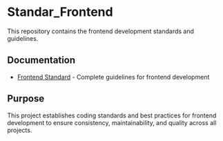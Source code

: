 # Standar_Frontend

This repository contains the frontend development standards and guidelines.

## Documentation

- [Frontend Standard](FRONTEND_STANDARD.md) - Complete guidelines for frontend development

## Purpose

This project establishes coding standards and best practices for frontend development to ensure consistency, maintainability, and quality across all projects.